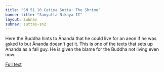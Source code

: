 ```yaml
---
title: "SN 51.10 Cetiya Sutta: The Shrine"
banner-title: "Saṁyutta Nikāya II" 
layout: subnav 
subnav: suttas-sn2
---
```


Here the Buddha hints to Ānanda that he could live for an aeon if he was asked to but Ānanda doesn't get it. This is one of the texts that sets up Ānanda as a fall guy. He is given the blame for the Buddha not living even now.

[Full text](http://www.suttas.com/chapter-7-iddhipada-samyutta-on-the-bases-for-spiritual-power.html)
